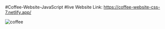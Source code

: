 #Coffee-Website-JavaScript
#live Website Link: 
https://coffee-website-css-7.netlify.app/


![coffee](https://github.com/Rahat848/Coffee/assets/136954767/df65b827-de24-4a04-89f1-470e8ae35679)
